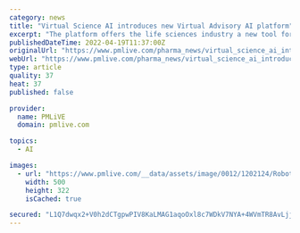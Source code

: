 ```yaml
---
category: news
title: "Virtual Science AI introduces new Virtual Advisory AI platform"
excerpt: "The platform offers the life sciences industry a new tool for online interactions with HCPs, patient communities and decision-makers"
publishedDateTime: 2022-04-19T11:37:00Z
originalUrl: "https://www.pmlive.com/pharma_news/virtual_science_ai_introduces_new_virtual_advisory_ai_platform_1427007"
webUrl: "https://www.pmlive.com/pharma_news/virtual_science_ai_introduces_new_virtual_advisory_ai_platform_1427007"
type: article
quality: 37
heat: 37
published: false

provider:
  name: PMLiVE
  domain: pmlive.com

topics:
  - AI

images:
  - url: "https://www.pmlive.com/__data/assets/image/0012/1202124/Robot.JPG"
    width: 500
    height: 322
    isCached: true

secured: "L1Q7dwqx2+V0h2dCTgpwPIV8KaLMAG1aqoOxl8c7WDkV7NYA+4WVmTR8AvLjjarD/p8L6E+pA0XP9EBlZ/Nlhti/DV1be/iGQL3yIlFY9UEzPGtVtO+ZfouryzyXPUU0SiuD3QXI125fygkjm38rRL/GOsFPFBcWQr0dZkGrCb/2z2ARVe6eZArllCxSV2GvuzSJnOPA2zKD0PFV1CaMJSsAHVkRGQJCd9ribDbCcm9U+FBT/Veq+96mEfSGcvgODV7oRzTOftBQTraPx3jwKWCtuOU3T7cBCdjHwRI2j1JSwcz2dRjbfxUZd8vgCCWZgwsppC6Dq6TTy42eS9wCXfVFd2Nby6dRidIi8Z2W17o=;1GpxVf58CHapUYw99sVsRA=="
---
```


